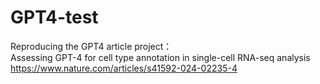 # GPT4-test
Reproducing the GPT4 article project：  
Assessing GPT-4 for cell type annotation in single-cell RNA-seq analysis  
https://www.nature.com/articles/s41592-024-02235-4
